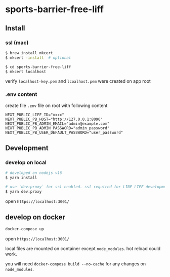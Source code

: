 # sports-barrier-free-liff

## Install

### ssl (mac)

```sh
$ brew install mkcert
$ mkcert -install  # optional

$ cd sports-barrier-free-liff
$ mkcert localhost
```

verify `localhost-key.pem` and `lcoalhost.pem` were created on app root


### .env content

create file `.env` file on root with following content

```env
NEXT_PUBLIC_LIFF_ID="xxxx"
NEXT_PUBLIC_PB_HOST="http://127.0.0.1:8090"
NEXT_PUBLIC_PB_ADMIN_EMAIL="admin@example.com"
NEXT_PUBLIC_PB_ADMIN_PASSWORD="admin_password"
NEXT_PUBLIC_PB_USER_DEFAULT_PASSWORD="user_password"
```

## Development

### develop on local

```sh
# developed on nodejs v16
$ yarn install

# use `dev:proxy` for ssl enabled. ssl required for LINE LIFF development
$ yarn dev:proxy
```

open `https://localhost:3001/`


## develop on docker

```sh
docker-compose up
```

open `https://localhost:3001/`

local files are mounted on container except `node_modules`. hot reload could work.

you will need `docker-compose build --no-cache` for any changes on `node_modules`.
